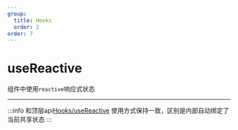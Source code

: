 ```yaml
---
group:
  title: Hooks
  order: 2
order: 7
---
```


# useReactive

组件中使用`reactive`响应式状态
___
:::info
和顶层api[Hooks/useReactive](/api/hooks/use-reactive) 使用方式保持一致，区别是内部自动绑定了当前共享状态
:::
